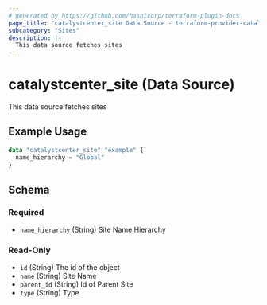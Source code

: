 ```yaml
---
# generated by https://github.com/hashicorp/terraform-plugin-docs
page_title: "catalystcenter_site Data Source - terraform-provider-catalystcenter"
subcategory: "Sites"
description: |-
  This data source fetches sites
---
```


# catalystcenter_site (Data Source)

This data source fetches sites

## Example Usage

```terraform
data "catalystcenter_site" "example" {
  name_hierarchy = "Global"
}
```

<!-- schema generated by tfplugindocs -->
## Schema

### Required

- `name_hierarchy` (String) Site Name Hierarchy

### Read-Only

- `id` (String) The id of the object
- `name` (String) Site Name
- `parent_id` (String) Id of Parent Site
- `type` (String) Type
